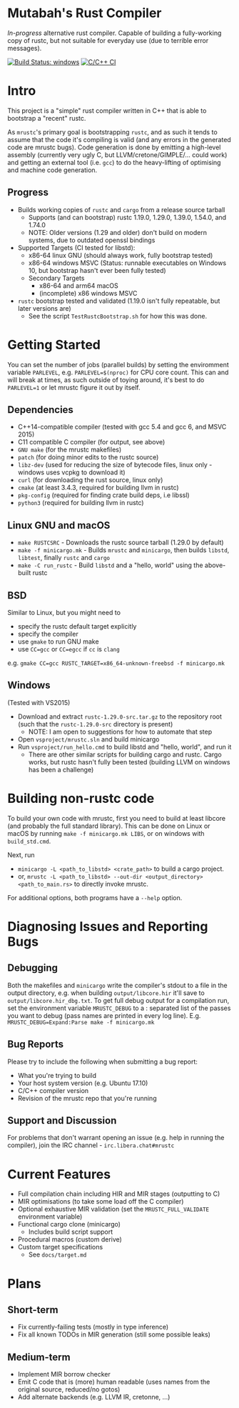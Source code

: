 # Mutabah's Rust Compiler

_In-progress_ alternative rust compiler. Capable of building a fully-working copy of rustc, but not suitable for everyday use (due to terrible error messages).

[![Build Status: windows](https://ci.appveyor.com/api/projects/status/96y4ui20pl8xjm2h/branch/master?svg=true)](https://ci.appveyor.com/project/thepowersgang/mrustc/branch/master)
[![C/C++ CI](https://github.com/thepowersgang/mrustc/actions/workflows/c-cpp.yml/badge.svg)](https://github.com/thepowersgang/mrustc/actions/workflows/c-cpp.yml)

Intro
===
This project is a "simple" rust compiler written in C++ that is able to bootstrap a "recent" rustc.

As `mrustc`'s primary goal is bootstrapping `rustc`, and as such it tends to assume that the code it's compiling is valid (and any errors in the generated code are mrustc bugs). Code generation is done by emitting a high-level assembly (currently very ugly C, but LLVM/cretone/GIMPLE/... could work) and getting an external tool (i.e. `gcc`) to do the heavy-lifting of optimising and machine code generation.

Progress
--------

- Builds working copies of `rustc` and `cargo` from a release source tarball
  - Supports (and can bootstrap) rustc 1.19.0, 1.29.0, 1.39.0, 1.54.0, and 1.74.0
  - NOTE: Older versions (1.29 and older) don't build on modern systems, due to outdated openssl bindings
- Supported Targets (CI tested for libstd):
  - x86-64 linux GNU (should always work, fully bootstrap tested)
  - x86-64 windows MSVC (Status: runnable executables on Windows 10, but bootstrap hasn't ever been fully tested)
  - Secondary Targets
    - x86-64 and arm64 macOS
    - (incomplete) x86 windows MSVC
- `rustc` bootstrap tested and validated (1.19.0 isn't fully repeatable, but later versions are)
  - See the script `TestRustcBootstrap.sh` for how this was done.


Getting Started
===============

You can set the number of jobs (parallel builds) by setting the enviromment variable `PARLEVEL`, e.g. `PARLEVEL=$(nproc)` for CPU core count. This can and will break at times, as such outside of toying around, it's best to do `PARLEVEL=1` or let mrustc figure it out by itself.

Dependencies
------------
- C++14-compatible compiler (tested with gcc 5.4 and gcc 6, and MSVC 2015)
- C11 compatible C compiler (for output, see above)
- `GNU make` (for the mrustc makefiles)
- `patch` (for doing minor edits to the rustc source)
- `libz-dev` (used for reducing the size of bytecode files, linux only - windows uses vcpkg to download it)
- `curl` (for downloading the rust source, linux only)
- `cmake` (at least 3.4.3, required for building llvm in rustc)
- `pkg-config` (required for finding crate build deps, i.e libssl)
- `python3` (required for building llvm in rustc)

Linux GNU and macOS
-----
- `make RUSTCSRC` - Downloads the rustc source tarball (1.29.0 by default)
- `make -f minicargo.mk` - Builds `mrustc` and `minicargo`, then builds `libstd`, `libtest`, finally `rustc` and `cargo`
- `make -C run_rustc` - Build `libstd` and a "hello, world" using the above-built rustc

BSD
---
Similar to Linux, but you might need to
- specify the rustc default target explicitly
- specify the compiler
- use `gmake` to run GNU make
- use `CC=gcc` or `CC=egcc` if `cc` is `clang`

e.g. `gmake CC=gcc RUSTC_TARGET=x86_64-unknown-freebsd -f minicargo.mk`

Windows
--------
(Tested with VS2015)
- Download and extract `rustc-1.29.0-src.tar.gz` to the repository root (such that the `rustc-1.29.0-src` directory is present)
  - NOTE: I am open to suggestions for how to automate that step
- Open `vsproject/mrustc.sln` and build minicargo
- Run `vsproject/run_hello.cmd` to build libstd and "hello, world", and run it
  - There are other similar scripts for building cargo and rustc. Cargo works,
    but rustc hasn't fully been tested (building LLVM on windows has been a challenge)


Building non-rustc code
=======================

To build your own code with mrustc, first you need to build at least libcore (and probably the full standard library).
This can be done on Linux or macOS by running `make -f minicargo.mk LIBS`, or on windows with `build_std.cmd`.

Next, run
- `minicargo -L <path_to_libstd> <crate_path>` to build a cargo project.
- or, `mrustc -L <path_to_libstd> --out-dir <output_directory> <path_to_main.rs>` to directly invoke mrustc.

For additional options, both programs have a `--help` option.

Diagnosing Issues and Reporting Bugs
====================================

Debugging
---------
Both the makefiles and `minicargo` write the compiler's stdout to a file in the output directory, e.g. when building
`output/libcore.hir` it'll save to `output/libcore.hir_dbg.txt`.
To get full debug output for a compilation run, set the environment variable `MRUSTC_DEBUG` to a : separated list of the passes you want to debug
(pass names are printed in every log line). E.g. `MRUSTC_DEBUG=Expand:Parse make -f minicargo.mk`

Bug Reports
-----------
Please try to include the following when submitting a bug report:
- What you're trying to build
- Your host system version (e.g. Ubuntu 17.10)
- C/C++ compiler version
- Revision of the mrustc repo that you're running

Support and Discussion
----------------------
For problems that don't warrant opening an issue (e.g. help in running the compiler), join the IRC channel - `irc.libera.chat#mrustc`


Current Features
================
- Full compilation chain including HIR and MIR stages (outputting to C)
- MIR optimisations (to take some load off the C compiler)
- Optional exhaustive MIR validation (set the `MRUSTC_FULL_VALIDATE` environment variable)
- Functional cargo clone (minicargo)
  - Includes build script support
- Procedural macros (custom derive)
- Custom target specifications
  - See `docs/target.md`

Plans
=====

Short-term
----------
- Fix currently-failing tests (mostly in type inference)
- Fix all known TODOs in MIR generation (still some possible leaks)

Medium-term
-----------
- Implement MIR borrow checker
- Emit C code that is (more) human readable (uses names from the original source, reduced/no gotos)
- Add alternate backends (e.g. LLVM IR, cretonne, ...)

